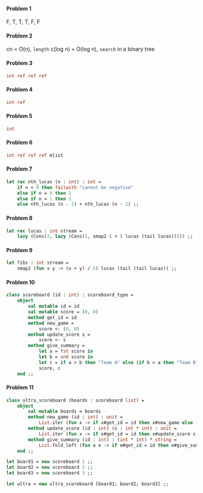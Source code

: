 #### Problem 1
F, T, T, T, F, F

#### Problem 2
cn = O(n), `length`
c(log n) = O(log n), `search` in a binary tree

#### Problem 3
```ocaml
int ref ref ref
```

#### Problem 4
```ocaml
int ref
```

#### Problem 5
```ocaml
int
```

#### Problem 6
```ocaml
int ref ref ref mlist
```

#### Problem 7
```ocaml
let rec nth_lucas (n : int) : int =
    if n < 0 then failwith "cannot be negative"
    else if n = 0 then 2
    else if n = 1 then 1
    else nth_lucas (n - 1) + nth_lucas (n - 2) ;;
```

#### Problem 8
```ocaml
let rec lucas : int stream =
    lazy (Cons(2, lazy (Cons(1, smap2 ( + ) lucas (tail lucas))))) ;;
```

#### Problem 9
```ocaml
let fibs : int stream = 
    smap2 (fun x y -> (x + y) / 5) lucas (tail (tail lucas)) ;;
```

#### Problem 10
```ocaml
class scoreboard (id : int) : scoreboard_type =
    object
        val mutable id = id
        val mutable score = (0, 0)
        method get_id = id
        method new_game =
            score <- (0, 0)
        method update_score s =
            score <- s
        method give_summary =
            let a = fst score in
            let b = snd score in
            let c = if a > b then "Team A" else (if b > a then "Team B" else "Tie") in
            score, c
    end ;;
```

#### Problem 11
```ocaml
class ultra_scoreboard (boards : scoreboard list) =
    object
        val mutable boards = boards
        method new_game (id : int) : unit =
            List.iter (fun x -> if x#get_id = id then x#new_game else ()) boards
        method update_score (id : int) (s : int * int) : unit =
            List.iter (fun x -> if x#get_id = id then x#update_score s else ()) boards
        method give_summary (id : int) : (int * int) * string =
            List.fold_left (fun a e -> if e#get_id = id then e#give_summary else a) ((0, 0), "Board not found") boards
    end ;;
```

```ocaml
let board1 = new scoreboard 1 ;;
let board2 = new scoreboard 2 ;;
let board3 = new scoreboard 3 ;;

let ultra = new ultra_scoreboard [board1; board2; board3] ;;
```
